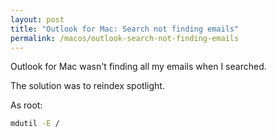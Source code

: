 ```yaml
---
layout: post
title: "Outlook for Mac: Search not finding emails"
permalink: /macos/outlook-search-not-finding-emails
---
```

Outlook for Mac wasn't finding all my emails when I searched.

The solution was to reindex spotlight.

As root:
```sh
mdutil -E /
```

